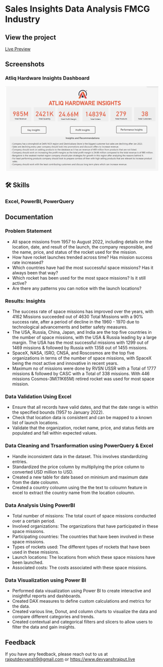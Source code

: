 
# Sales Insights Data Analysis FMCG Industry


## View the project

[Live Preview](https://www.devyanshrajput.live/Space_Missions_Dashboard.html)
## Screenshots

### Atliq Hardware Insights Dashboard

![App Screenshot](https://github.com/rajputdevyansh/Sales-Insights-FMCG-Industry/blob/main/Sales_Insights_Data_Analysis/Demos/Atliq_Hardware_Insights_Dashboard.png?raw=true )


## 🛠 Skills

### Excel, PowerBI, PowerQuery

## Documentation

### Problem Statement

- All space missions from 1957 to August 2022, including details on the location, date, and result of the launch, the company responsible, and the name, price, and status of the rocket used for the mission.
- How have rocket launches trended across time? Has mission success rate increased?
- Which countries have had the most successful space missions? Has it always been that way?
- Which rocket has been used for the most space missions? Is it still active?
- Are there any patterns you can notice with the launch locations?

### Results: Insights

- The success rate of space missions has improved over the years, with 4162 Missions succeeded out of 4630 Total Missions with a 90% success rate, after a period of decline in the 1960 - 1970 due to technological advancements and better safety measures.
- The USA, Russia, China, Japan, and India are the top five countries in the number of space missions, with the USA & Russia leading by a large margin. The USA has the most successful missions with 1299 out of 1469 missions & followed by Russia with 1358 out of 1455 missions.
- SpaceX, NASA, ISRO, CNSA, and Roscosmos are the top five organizations in terms of the number of space missions, with SpaceX being the most active and innovative in recent years.
- Maximum no of missions were done by RVSN USSR with a Total of 1777 missions & followed by CASC with a Total of 338 missions. With 446 missions Cosmos-3M(11K65M) retired rocket was used for most space mission.

### Data Validation Using Excel

- Ensure that all records have valid dates, and that the date range is within the specified bounds (1957 to January 2022).
- Check that location data is consistent and can be mapped to a known list of launch locations.
- Validate that the organization, rocket name, price, and status fields are populated and fall within expected values.

### Data Cleaning and Trsanformation using PowerQuery & Excel

- Handle inconsistent data in the dataset. This involves standardizing entries.
- Standardized the price column by multipliying the price column to converted USD million to USD.
- Created a new table for date based on mininium and maximum date from the date coloumn.
- Created a country coloumn using the the text to coloumn feature in excel to extract the country name from the location coloumn.

### Data Analysis Using PowerBI

- Total number of missions: The total count of space missions conducted over a certain period.
- Involved organizations: The organizations that have participated in these space missions.
- Participating countries: The countries that have been involved in these space missions.
- Types of rockets used: The different types of rockets that have been used in these missions.
- Launch locations: The locations from which these space missions have been launched.
- Associated costs: The costs associated with these space missions.

### Data Visualization using Power BI

- Performed data visualization using Power BI to create interactive and insightful reports and dashboards.
- Created DAX measures to define custom calculations and metrics for the data.
- Created various line, Donut, and column charts to visualize the data and compare different categories and trends.
- Created contextual and categorical filters and slicers to allow users to filter the data and gain insights.

## Feedback

If you have any feedback, please reach out to us at rajputdevyansh9@gmail.com or https://www.devyanshrajput.live

